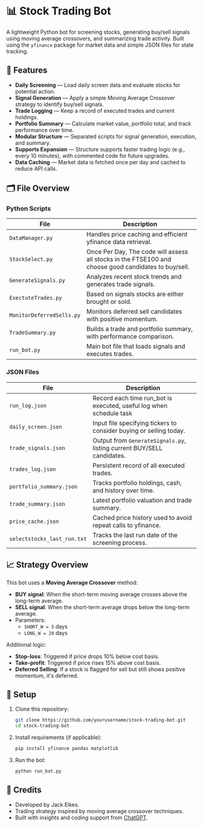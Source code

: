 # 📊 Stock Trading Bot

A lightweight Python bot for screening stocks, generating buy/sell signals using moving average crossovers, and summarizing trade activity. Built using the `yfinance` package for market data and simple JSON files for state tracking.

## 🚀 Features

- **Daily Screening** — Load daily screen data and evaluate stocks for potential action.
- **Signal Generation** — Apply a simple Moving Average Crossover strategy to identify buy/sell signals.
- **Trade Logging** — Keep a record of executed trades and current holdings.
- **Portfolio Summary** — Calculate market value, portfolio total, and track performance over time.
- **Modular Structure** — Separated scripts for signal generation, execution, and summary.
- **Supports Expansion** — Structure supports faster trading logic (e.g., every 10 minutes), with commented code for future upgrades.
- **Data Caching** — Market data is fetched once per day and cached to reduce API calls.

## 🗂️ File Overview

### Python Scripts
| File | Description |
|------|-------------|
| `DataManager.py` | Handles price caching and efficient yfinance data retrieval. |
| `StockSelect.py` | Once Per Day, The code will assess all stocks in the FTSE100 and choose good candidates to buy/sell. |
| `GenerateSignals.py` | Analyzes recent stock trends and generates trade signals. |
| `ExectuteTrades.py` | Based on signals stocks are either brought or sold. |
| `MonitorDeferredSells.py` | Monitors deferred sell candidates with positive momentum. |
| `TradeSummary.py` | Builds a trade and portfolio summary, with performance comparison. |
| `run_bot.py` | Main bot file that loads signals and executes trades. |

### JSON Files
| File | Description |
|------|-------------|
|`run_log.json`| Record each time run_bot is executed, useful log when schedule task |
| `daily_screen.json` | Input file specifying tickers to consider buying or selling today. |
| `trade_signals.json` | Output from `GenerateSignals.py`, listing current BUY/SELL candidates. |
| `trades_log.json` | Persistent record of all executed trades. |
| `portfolio_summary.json` | Tracks portfolio holdings, cash, and history over time. |
| `trade_summary.json` | Latest portfolio valuation and trade summary. |
| `price_cache.json` | Cached price history used to avoid repeat calls to yfinance. |
| `selectstocks_last_run.txt` | Tracks the last run date of the screening process. |

## 📈 Strategy Overview

This bot uses a **Moving Average Crossover** method:
- **BUY signal**: When the short-term moving average crosses above the long-term average.
- **SELL signal**: When the short-term average drops below the long-term average.
- Parameters:
  - `SHORT_W = 5` days
  - `LONG_W = 20` days

Additional logic:
- **Stop-loss**: Triggered if price drops 10% below cost basis.
- **Take-profit**: Triggered if price rises 15% above cost basis.
- **Deferred Selling**: If a stock is flagged for sell but still shows positive momentum, it's deferred.

## 🔧 Setup

1. Clone this repository:
   ```bash
   git clone https://github.com/yourusername/stock-trading-bot.git
   cd stock-trading-bot
   ```

2. Install requirements (if applicable):
   ```bash
   pip install yfinance pandas matplotlib
   ```

3. Run the bot:
   ```bash
   python run_bot.py
   ```

## 🙌 Credits

- Developed by Jack Elkes.
- Trading strategy inspired by moving average crossover techniques.
- Built with insights and coding support from [ChatGPT](https://openai.com/chatgpt).
